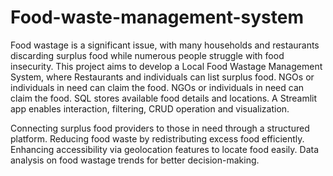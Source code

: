 # Food-waste-management-system
Food wastage is a significant issue, with many households and restaurants discarding surplus
food while numerous people struggle with food insecurity. This project aims to develop a Local Food Wastage Management System, 
where Restaurants and individuals can list surplus food. NGOs or individuals in need can claim the food. 
NGOs or individuals in need can claim the food.
SQL stores available food details and locations.
A Streamlit app enables interaction, filtering, CRUD operation and visualization. 

Connecting surplus food providers to those in need through a structured platform.
Reducing food waste by redistributing excess food efficiently.
Enhancing accessibility via geolocation features to locate food easily.
Data analysis on food wastage trends for better decision-making.

